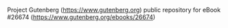 Project Gutenberg (https://www.gutenberg.org) public repository for eBook #26674 (https://www.gutenberg.org/ebooks/26674)
